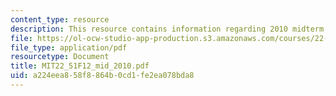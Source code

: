 ```yaml
---
content_type: resource
description: This resource contains information regarding 2010 midterm exams.
file: https://ol-ocw-studio-app-production.s3.amazonaws.com/courses/22-51-quantum-theory-of-radiation-interactions-fall-2012/a224eea858f8864b0cd1fe2ea078bda8_MIT22_51F12_mid_2010.pdf
file_type: application/pdf
resourcetype: Document
title: MIT22_51F12_mid_2010.pdf
uid: a224eea8-58f8-864b-0cd1-fe2ea078bda8
---
```

